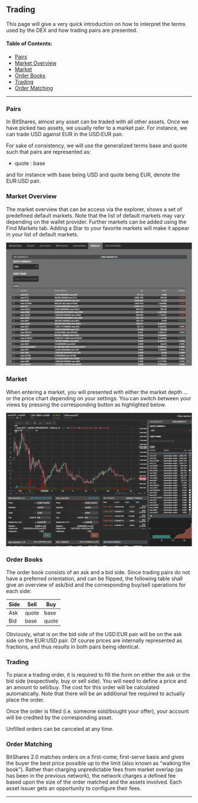 ## Trading

This page will give a very quick introduction on how to interpret the terms used by the DEX and how trading pairs are presented.

#### Table of Contents:
- [Pairs](../dex-trading.md#pairs)
- [Market Overview](../dex-trading.md#market-overview)
- [Market](../dex-trading.md#market)
- [Order Books](../../bts_holder_guide/assets/dex-trading.md#order-books)
- [Trading](../../bts_holder_guide/assets/dex-trading.md#trading)
- [Order Matching](../../bts_holder_guide/assets/dex-trading.md#order-matching)

***

### Pairs

In BitShares, almost any asset can be traded with all other assets. Once we have picked two assets, we usually refer to a market pair. For instance, we can trade USD against EUR in the USD:EUR pair.

For sake of consistency, we will use the generalized terms base and quote such that pairs are represented as:

- quote : base

and for instance with base being USD and quote being EUR, denote the EUR:USD pair.

### Market Overview

The market overview that can be access via the explorer, shows a set of predefined default markets. Note that the list of default markets may vary depending on the wallet provider. Further markets can be added using the Find Markets tab. Adding a Star to your favorite markets will make it appear in your list of default markets.

		
<p align="center">
  <img src="/bbf/images/Holders/trade-market-overview.png" width="600" title="market overview">
</p>
				

### Market

When entering a market, you will presented with either the market depth
… or the price chart depending on your settings.
You can switch between your views by pressing the corresponding button as highlighted below.
		
<p align="center">
  <img src="/bbf/images/Holders/trade-market-overview2.png" width="650" title="market ">
</p>		

### Order Books

The order book consists of an ask and a bid side. Since trading pairs do not have a preferred orientation, and can be flipped, the following table shall give an overview of ask/bid and the corresponding buy/sell operations for each side:

|Side  | Sell  | Buy   |
|---|---|---|
| Ask  | quote | base  |
| Bid  | base  | quote |

Obviously, what is on the bid side of the USD:EUR pair will be on the ask side on the EUR:USD pair. Of course prices are internally represented as fractions, and thus results in both pairs being identical.

### Trading

To place a trading order, it is required to fill the form on either the ask or the bid side (respectively, buy or sell side). You will need to define a price and an amount to sell/buy. The cost for this order will be calculated automatically. Note that there will be an additional fee required to actually place the order.

Once the order is filled (i.e. someone sold/bought your offer), your account will be credited by the corresponding asset.

Unfilled orders can be canceled at any time.

### Order Matching

BitShares 2.0 matches orders on a first-come, first-serve basis and gives the buyer the best price possible up to the limit (also known as “walking the book”). Rather than charging unpredictable fees from market overlap (as has been in the previous network), the network charges a defined fee based upon the size of the order matched and the assets involved. Each asset issuer gets an opportunity to configure their fees.

***

